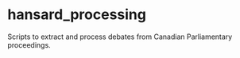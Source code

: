 # hansard_processing

Scripts to extract and process debates from Canadian Parliamentary proceedings.
